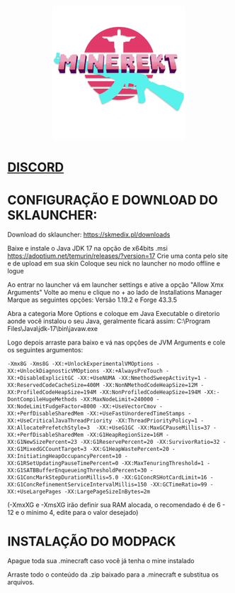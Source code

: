 <h1 align="center">
  <a href="https://discord.gg/QXFKXaTRHB">
    <picture>
      <img alt="MINEREKT" src="https://github.com/Vedming/MINEREKT/blob/main/icon.png?raw=true" width="300">
    </picture>
  </a>
</h1>

# [DISCORD](https://discord.gg/QXFKXaTRHB)

# CONFIGURAÇÃO E DOWNLOAD DO SKLAUNCHER:

Download do sklauncher: https://skmedix.pl/downloads 

Baixe e instale o Java JDK 17 na opção de x64bits .msi https://adoptium.net/temurin/releases/?version=17
Crie uma conta pelo site e de upload em sua skin
Coloque seu nick no launcher no modo offline e logue

Ao entrar no launcher vá em launcher settings e ative a opção "Allow Xmx Arguments"
Volte ao menu e clique no + ao lado de Installations Manager
Marque as seguintes opções: Versão 1.19.2 e Forge 43.3.5

Abra a categoria More Options e coloque em Java Executable o diretorio aonde você instalou o seu Java, geralmente ficará assim: C:\Program Files\Java\jdk-17\bin\javaw.exe

Logo depois arraste para baixo e vá nas opções de JVM Arguments e cole os seguintes argumentos:

```
-Xmx8G -Xms8G -XX:+UnlockExperimentalVMOptions -XX:+UnlockDiagnosticVMOptions -XX:+AlwaysPreTouch -XX:+DisableExplicitGC -XX:+UseNUMA -XX:NmethodSweepActivity=1 -XX:ReservedCodeCacheSize=400M -XX:NonNMethodCodeHeapSize=12M -XX:ProfiledCodeHeapSize=194M -XX:NonProfiledCodeHeapSize=194M -XX:-DontCompileHugeMethods -XX:MaxNodeLimit=240000 -XX:NodeLimitFudgeFactor=8000 -XX:+UseVectorCmov -XX:+PerfDisableSharedMem -XX:+UseFastUnorderedTimeStamps -XX:+UseCriticalJavaThreadPriority -XX:ThreadPriorityPolicy=1 -XX:AllocatePrefetchStyle=3  -XX:+UseG1GC -XX:MaxGCPauseMillis=37 -XX:+PerfDisableSharedMem -XX:G1HeapRegionSize=16M -XX:G1NewSizePercent=23 -XX:G1ReservePercent=20 -XX:SurvivorRatio=32 -XX:G1MixedGCCountTarget=3 -XX:G1HeapWastePercent=20 -XX:InitiatingHeapOccupancyPercent=10 -XX:G1RSetUpdatingPauseTimePercent=0 -XX:MaxTenuringThreshold=1 -XX:G1SATBBufferEnqueueingThresholdPercent=30 -XX:G1ConcMarkStepDurationMillis=5.0 -XX:G1ConcRSHotCardLimit=16 -XX:G1ConcRefinementServiceIntervalMillis=150 -XX:GCTimeRatio=99 -XX:+UseLargePages -XX:LargePageSizeInBytes=2m
```

(-XmxXG e -XmsXG irão definir sua RAM alocada, o recomendado é de 6 - 12 e o mínimo 4, edite para o valor desejado)

# INSTALAÇÃO DO MODPACK

Apague toda sua .minecraft caso você já tenha o mine instalado

Arraste todo o conteúdo da .zip baixado para a .minecraft e substitua os arquivos.
